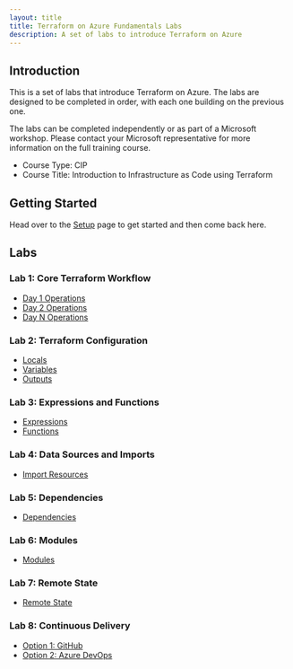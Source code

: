 ```yaml
---
layout: title
title: Terraform on Azure Fundamentals Labs
description: A set of labs to introduce Terraform on Azure
---
```


## Introduction

This is a set of labs that introduce Terraform on Azure. The labs are designed to be completed in order, with each one building on the previous one.

The labs can be completed independently or as part of a Microsoft workshop. Please contact your Microsoft representative for more information on the full training course.

* Course Type: CIP
* Course Title: Introduction to Infrastructure as Code using Terraform

## Getting Started

Head over to the [Setup](setup.md) page to get started and then come back here.

## Labs

### Lab 1: Core Terraform Workflow

* [Day 1 Operations](01-core-terraform-workflow/01-day-1-operations.md)
* [Day 2 Operations](01-core-terraform-workflow/02-day-2-operations.md)
* [Day N Operations](01-core-terraform-workflow/03-day-n-operations.md)

### Lab 2: Terraform Configuration

* [Locals](02-terraform-configuration/01_locals.md)
* [Variables](02-terraform-configuration/02_variables.md)
* [Outputs](02-terraform-configuration/03_outputs.md)

### Lab 3: Expressions and Functions

* [Expressions](03-expressions-and-functions/01_expressions.md)
* [Functions](03-expressions-and-functions/02_functions.md)

### Lab 4: Data Sources and Imports

* [Import Resources](04-data-sources-and-refactoring/1-import-resources.md)

### Lab 5: Dependencies

* [Dependencies](05-dependencies/01-dependencies.md)

### Lab 6: Modules

* [Modules](06-modules/01-modules.md)

### Lab 7: Remote State

* [Remote State](07-remote-state/01-remote-state.md)

### Lab 8: Continuous Delivery

* [Option 1: GitHub](09-continuous_delivery/01-github.md)
* [Option 2: Azure DevOps](09-continuous_delivery/02-azure-devops.md)
